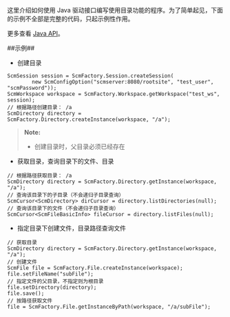 这里介绍如何使用 Java 驱动接口编写使用目录功能的程序。为了简单起见，下面的示例不全部是完整的代码，只起示例性作用。 
    
更多查看 [Java API][java_api]。


##示例##
* 创建目录

```lang-javascript
ScmSession session = ScmFactory.Session.createSession(
        new ScmConfigOption("scmserver:8080/rootsite", "test_user", "scmPassword"));
ScmWorkspace workspace = ScmFactory.Workspace.getWorkspace("test_ws", session);
// 根据路径创建目录： /a
ScmDirectory directory = ScmFactory.Directory.createInstance(workspace, "/a");
```
>  **Note:**
> 
>  * 创建目录时，父目录必须已经存在

* 获取目录，查询目录下的文件、目录

```lang-javascript
// 根据路径获取目录： /a
ScmDirectory directory = ScmFactory.Directory.getInstance(workspace, "/a");
// 查询该目录下的子目录（不会递归子目录查询）
ScmCursor<ScmDirectory> dirCursor = directory.listDirectories(null);
// 查询该目录下的文件（不会递归子目录查询）
ScmCursor<ScmFileBasicInfo> fileCursor = directory.listFiles(null);
```

* 指定目录下创建文件，目录路径查询文件

```lang-javascript
// 获取目录
ScmDirectory directory = ScmFactory.Directory.getInstance(workspace, "/a");
// 创建文件
ScmFile file = ScmFactory.File.createInstance(workspace);
file.setFileName("subFile");
// 指定文件的父目录，不指定则为根目录
file.setDirectory(directory);
file.save();
// 按路径获取文件
file = ScmFactory.File.getInstanceByPath(workspace, "/a/subFile");
```

[java_api]:api/java/html/index.html





